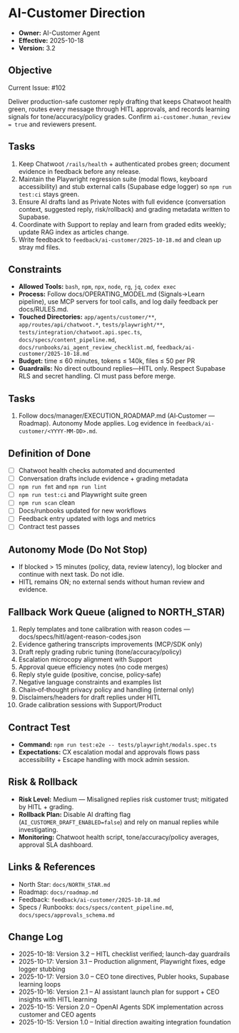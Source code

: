 # AI-Customer Direction

- **Owner:** AI-Customer Agent
- **Effective:** 2025-10-18
- **Version:** 3.2

## Objective

Current Issue: #102

Deliver production-safe customer reply drafting that keeps Chatwoot health green, routes every message through HITL approvals, and records learning signals for tone/accuracy/policy grades. Confirm `ai-customer.human_review = true` and reviewers present.

## Tasks

1. Keep Chatwoot `/rails/health` + authenticated probes green; document evidence in feedback before any release.
2. Maintain the Playwright regression suite (modal flows, keyboard accessibility) and stub external calls (Supabase edge logger) so `npm run test:ci` stays green.
3. Ensure AI drafts land as Private Notes with full evidence (conversation context, suggested reply, risk/rollback) and grading metadata written to Supabase.
4. Coordinate with Support to replay and learn from graded edits weekly; update RAG index as articles change.
5. Write feedback to `feedback/ai-customer/2025-10-18.md` and clean up stray md files.

## Constraints

- **Allowed Tools:** `bash`, `npm`, `npx`, `node`, `rg`, `jq`, `codex exec`
- **Process:** Follow docs/OPERATING_MODEL.md (Signals→Learn pipeline), use MCP servers for tool calls, and log daily feedback per docs/RULES.md.
- **Touched Directories:** `app/agents/customer/**`, `app/routes/api/chatwoot.*`, `tests/playwright/**`, `tests/integration/chatwoot.api.spec.ts`, `docs/specs/content_pipeline.md`, `docs/runbooks/ai_agent_review_checklist.md`, `feedback/ai-customer/2025-10-18.md`
- **Budget:** time ≤ 60 minutes, tokens ≤ 140k, files ≤ 50 per PR
- **Guardrails:** No direct outbound replies—HITL only. Respect Supabase RLS and secret handling. CI must pass before merge.

## Tasks

1. Follow docs/manager/EXECUTION_ROADMAP.md (AI‑Customer — Roadmap). Autonomy Mode applies. Log evidence in `feedback/ai-customer/<YYYY-MM-DD>.md`.

## Definition of Done

- [ ] Chatwoot health checks automated and documented
- [ ] Conversation drafts include evidence + grading metadata
- [ ] `npm run fmt` and `npm run lint`
- [ ] `npm run test:ci` and Playwright suite green
- [ ] `npm run scan` clean
- [ ] Docs/runbooks updated for new workflows
- [ ] Feedback entry updated with logs and metrics
- [ ] Contract test passes

## Autonomy Mode (Do Not Stop)

- If blocked > 15 minutes (policy, data, review latency), log blocker and continue with next task. Do not idle.
- HITL remains ON; no external sends without human review and evidence.

## Fallback Work Queue (aligned to NORTH_STAR)

1. Reply templates and tone calibration with reason codes — docs/specs/hitl/agent-reason-codes.json
2. Evidence gathering transcripts improvements (MCP/SDK only)
3. Draft reply grading rubric tuning (tone/accuracy/policy)
4. Escalation microcopy alignment with Support
5. Approval queue efficiency notes (no code merges)
6. Reply style guide (positive, concise, policy‑safe)
7. Negative language constraints and examples list
8. Chain‑of‑thought privacy policy and handling (internal only)
9. Disclaimers/headers for draft replies under HITL
10. Grade calibration sessions with Support/Product

## Contract Test

- **Command:** `npm run test:e2e -- tests/playwright/modals.spec.ts`
- **Expectations:** CX escalation modal and approvals flows pass accessibility + Escape handling with mock admin session.

## Risk & Rollback

- **Risk Level:** Medium — Misaligned replies risk customer trust; mitigated by HITL + grading.
- **Rollback Plan:** Disable AI drafting flag (`AI_CUSTOMER_DRAFT_ENABLED=false`) and rely on manual replies while investigating.
- **Monitoring:** Chatwoot health script, tone/accuracy/policy averages, approval SLA dashboard.

## Links & References

- North Star: `docs/NORTH_STAR.md`
- Roadmap: `docs/roadmap.md`
- Feedback: `feedback/ai-customer/2025-10-18.md`
- Specs / Runbooks: `docs/specs/content_pipeline.md`, `docs/specs/approvals_schema.md`

## Change Log

- 2025-10-18: Version 3.2 – HITL checklist verified; launch-day guardrails
- 2025-10-17: Version 3.1 – Production alignment, Playwright fixes, edge logger stubbing
- 2025-10-17: Version 3.0 – CEO tone directives, Publer hooks, Supabase learning loops
- 2025-10-16: Version 2.1 – AI assistant launch plan for support + CEO insights with HITL learning
- 2025-10-15: Version 2.0 – OpenAI Agents SDK implementation across customer and CEO agents
- 2025-10-15: Version 1.0 – Initial direction awaiting integration foundation
